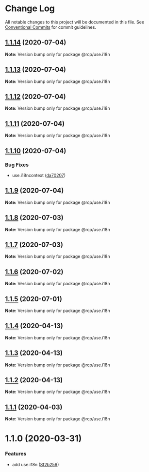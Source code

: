 # Change Log

All notable changes to this project will be documented in this file.
See [Conventional Commits](https://conventionalcommits.org) for commit guidelines.

<a name="1.1.14"></a>

## [1.1.14](https://github.com/imcuttle/rcp/compare/@rcp/use.i18n@1.1.13...@rcp/use.i18n@1.1.14) (2020-07-04)

**Note:** Version bump only for package @rcp/use.i18n

<a name="1.1.13"></a>

## [1.1.13](https://github.com/imcuttle/rcp/compare/@rcp/use.i18n@1.1.12...@rcp/use.i18n@1.1.13) (2020-07-04)

**Note:** Version bump only for package @rcp/use.i18n

<a name="1.1.12"></a>

## [1.1.12](https://github.com/imcuttle/rcp/compare/@rcp/use.i18n@1.1.11...@rcp/use.i18n@1.1.12) (2020-07-04)

**Note:** Version bump only for package @rcp/use.i18n

<a name="1.1.11"></a>

## [1.1.11](https://github.com/imcuttle/rcp/compare/@rcp/use.i18n@1.1.10...@rcp/use.i18n@1.1.11) (2020-07-04)

**Note:** Version bump only for package @rcp/use.i18n

<a name="1.1.10"></a>

## [1.1.10](https://github.com/imcuttle/rcp/compare/@rcp/use.i18n@1.1.9...@rcp/use.i18n@1.1.10) (2020-07-04)

### Bug Fixes

- use.i18ncontext ([da70207](https://github.com/imcuttle/rcp/commit/da70207))

<a name="1.1.9"></a>

## [1.1.9](https://github.com/imcuttle/rcp/compare/@rcp/use.i18n@1.1.8...@rcp/use.i18n@1.1.9) (2020-07-04)

**Note:** Version bump only for package @rcp/use.i18n

<a name="1.1.8"></a>

## [1.1.8](https://github.com/imcuttle/rcp/compare/@rcp/use.i18n@1.1.7...@rcp/use.i18n@1.1.8) (2020-07-03)

**Note:** Version bump only for package @rcp/use.i18n

<a name="1.1.7"></a>

## [1.1.7](https://github.com/imcuttle/rcp/compare/@rcp/use.i18n@1.1.6...@rcp/use.i18n@1.1.7) (2020-07-03)

**Note:** Version bump only for package @rcp/use.i18n

<a name="1.1.6"></a>

## [1.1.6](https://github.com/imcuttle/rcp/compare/@rcp/use.i18n@1.1.5...@rcp/use.i18n@1.1.6) (2020-07-02)

**Note:** Version bump only for package @rcp/use.i18n

<a name="1.1.5"></a>

## [1.1.5](https://github.com/imcuttle/rcp/compare/@rcp/use.i18n@1.1.4...@rcp/use.i18n@1.1.5) (2020-07-01)

**Note:** Version bump only for package @rcp/use.i18n

<a name="1.1.4"></a>

## [1.1.4](https://github.com/imcuttle/rcp/compare/@rcp/use.i18n@1.1.2...@rcp/use.i18n@1.1.4) (2020-04-13)

**Note:** Version bump only for package @rcp/use.i18n

<a name="1.1.3"></a>

## [1.1.3](https://github.com/imcuttle/rcp/compare/@rcp/use.i18n@1.1.2...@rcp/use.i18n@1.1.3) (2020-04-13)

**Note:** Version bump only for package @rcp/use.i18n

<a name="1.1.2"></a>

## [1.1.2](https://github.com/imcuttle/rcp/compare/@rcp/use.i18n@1.1.1...@rcp/use.i18n@1.1.2) (2020-04-13)

**Note:** Version bump only for package @rcp/use.i18n

<a name="1.1.1"></a>

## [1.1.1](https://github.com/imcuttle/rcp/compare/@rcp/use.i18n@1.1.0...@rcp/use.i18n@1.1.1) (2020-04-03)

**Note:** Version bump only for package @rcp/use.i18n

<a name="1.1.0"></a>

# 1.1.0 (2020-03-31)

### Features

- add use.i18n ([8f2b256](https://github.com/imcuttle/rcp/commit/8f2b256))
